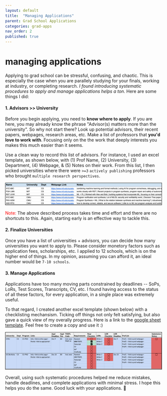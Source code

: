 ```yaml
---
layout: default
title:  "Managing Applications"
parent: Grad School Applications
categories: grad-apps
nav_order: 2
published: true
---
```


# managing applications

Applying to grad school can be stressful, confusing, and chaotic. This is especially the case when you are parallely studying for your finals, working at industry, or completing research. <i>I found introducing systematic procedures to apply and manage applications helps a ton</i>. Here are some things I did:

#### 1. Advisors >> University

Before you begin applying, you need to <b>know where to apply</b>. If you are here, you may already know the phrase "Advisor(s) matters more than the university". So why not start there? Look up potential advisors, their recent papers, webpages, research areas, etc. Make a list of professors that <b>you'd love to work with</b>. Focusing only on the the work that deeply interests you makes this much easier than it seems.

Use a clean way to record this list of advisors. For instance, I used an excel template, as shown below, with (1) Prof Name, (2) University, (3) Department, (4) Webpage, & (5) Notes on their work. From this list, I then picked universities where there were `>=3` `actively publishing` professors who brought `multiple research perspectives`.

<img src="images/proflist.png" style="border: 1px solid;">

<span style="color:red">Note:</span> The above described process takes time and effort and there are no shortcuts to this. Again, starting early is an effective way to tackle this.

#### 2. Finalize Universities

Once you have a list of universities + advisors, you can decide how many universities you want to apply to. Please consider monetory factors such as application fees, scholarships, etc. I applied to 12 schools, which is on the higher end of things. In my opinion, assuming you can afford it, an ideal number would be `7-10 schools`.

#### 3. Manage Applications

Applications have too many moving parts constrained by deadlines -- SoPs, LoRs, Test Scores, Transcripts, CV, etc. I found having access to the status of all these factors, for every application, in a single place was extremely useful. 

To that regard, I created another excel template (shown below) with a checklisting mechansism. Ticking off things not only felt satisfying, but also gave a quick view of my overally progress. Here is a link to the <a href="https://docs.google.com/spreadsheets/d/100wb0sIbWBW9Nz8Glku2Wvp71aToijHpoWQ2-BZ1DDA/edit?usp=sharing"> google sheet template</a>. Feel free to create a copy and use it :)

<img src="images/sample_mgmt.png" style="border: 1px solid;">


Overall, using such systematic procedures helped me reduce mistakes, handle deadlines, and complete applications with minimal stress. I hope this helps you do the same. Good luck with your applications. 🤞
